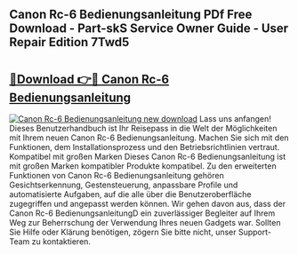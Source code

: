 ## Canon Rc-6 Bedienungsanleitung PDf Free Download - Part-skS Service Owner Guide - User Repair Edition 7Twd5

# <h2><a href="http://df35eya.blite.top/?on=Canon+Rc-6+Bedienungsanleitung">🔗Download 👉🔴 Canon Rc-6 Bedienungsanleitung</a></h2>

[![Canon Rc-6 Bedienungsanleitung new download](https://i.imgur.com/lujVjoI.png)](http://df35eya.blite.top/?on=Canon+Rc-6+Bedienungsanleitung)
Lass uns anfangen! Dieses Benutzerhandbuch ist Ihr Reisepass in die Welt der Möglichkeiten mit Ihrem neuen Canon Rc-6 Bedienungsanleitung. Machen Sie sich mit den Funktionen, dem Installationsprozess und den Betriebsrichtlinien vertraut. Kompatibel mit großen Marken Dieses Canon Rc-6 Bedienungsanleitung ist mit großen Marken kompatibler Produkte kompatibel. Zu den erweiterten Funktionen von Canon Rc-6 Bedienungsanleitung gehören Gesichtserkennung, Gestensteuerung, anpassbare Profile und automatisierte Aufgaben, auf die alle über die Benutzeroberfläche zugegriffen und angepasst werden können. Wir gehen davon aus, dass der Canon Rc-6 BedienungsanleitungD ein zuverlässiger Begleiter auf Ihrem Weg zur Beherrschung der Verwendung Ihres neuen Gadgets war. Sollten Sie Hilfe oder Klärung benötigen, zögern Sie bitte nicht, unser Support-Team zu kontaktieren.
